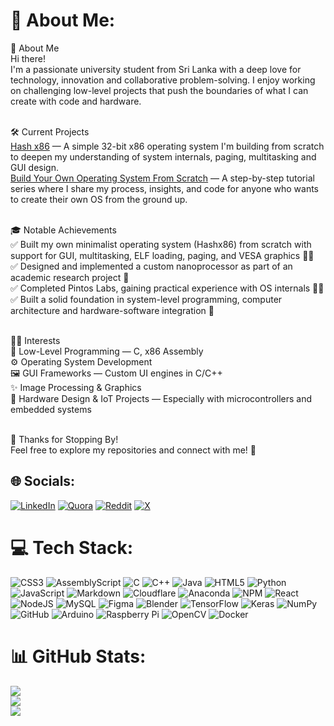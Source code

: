 # 💫 About Me:
👋 About Me<br>
Hi there!<br>
I'm a passionate university student from Sri Lanka with a deep love for technology, innovation and collaborative problem-solving. I enjoy working on challenging low-level projects that push the boundaries of what I can create with code and hardware.<br>
<br>

🛠️ Current Projects<br>
[Hash x86](https://github.com/sdmdg/Hashx86/) — A simple 32-bit x86 operating system I'm building from scratch to deepen my understanding of system internals, paging, multitasking and GUI design.<br>
[Build Your Own Operating System From Scratch](https://malakagunawardana.pages.dev/workshops/build-your-own-operating-system-from-scratch/) — A step-by-step tutorial series where I share my process, insights, and code for anyone who wants to create their own OS from the ground up.<br>
<br>

🎓 Notable Achievements<br>
✅ Built my own minimalist operating system (Hashx86) from scratch with support for GUI, multitasking, ELF loading, paging, and VESA graphics 🧑‍💻<br>
✅ Designed and implemented a custom nanoprocessor as part of an academic research project 🔬<br>
✅ Completed Pintos Labs, gaining practical experience with OS internals 🧑‍💻<br>
✅ Built a solid foundation in system-level programming, computer architecture and hardware-software integration 🔧<br>
<br>

🧑‍💻 Interests<br>
🧠 Low-Level Programming — C, x86 Assembly<br>
⚙️ Operating System Development<br>
🖼️ GUI Frameworks — Custom UI engines in C/C++<br>
✨ Image Processing & Graphics<br>
🔧 Hardware Design & IoT Projects — Especially with microcontrollers and embedded systems<br>
<br>

🙌 Thanks for Stopping By!<br>
Feel free to explore my repositories and connect with me! 🌟


## 🌐 Socials:
[![LinkedIn](https://img.shields.io/badge/LinkedIn-%230077B5.svg?logo=linkedin&logoColor=white)](https://linkedin.com/in/malaka-gunawardana) [![Quora](https://img.shields.io/badge/Quora-%23B92B27.svg?logo=Quora&logoColor=white)](https://quora.com/profile/Malaka-Gunawardana) [![Reddit](https://img.shields.io/badge/Reddit-%23FF4500.svg?logo=Reddit&logoColor=white)](https://reddit.com/user/Inner-Dependent3329) [![X](https://img.shields.io/badge/X-black.svg?logo=X&logoColor=white)](https://x.com/Malaka_Dinendra) 

# 💻 Tech Stack:
![CSS3](https://img.shields.io/badge/css3-%231572B6.svg?style=for-the-badge&logo=css3&logoColor=white)
![AssemblyScript](https://img.shields.io/badge/assembly%20script-%23000000.svg?style=for-the-badge&logo=assemblyscript&logoColor=white)
![C](https://img.shields.io/badge/c-%2300599C.svg?style=for-the-badge&logo=c&logoColor=white)
![C++](https://img.shields.io/badge/c++-%2300599C.svg?style=for-the-badge&logo=c%2B%2B&logoColor=white)
![Java](https://img.shields.io/badge/java-%23ED8B00.svg?style=for-the-badge&logo=openjdk&logoColor=white)
![HTML5](https://img.shields.io/badge/html5-%23E34F26.svg?style=for-the-badge&logo=html5&logoColor=white)
![Python](https://img.shields.io/badge/python-3670A0?style=for-the-badge&logo=python&logoColor=ffdd54)
![JavaScript](https://img.shields.io/badge/javascript-%23323330.svg?style=for-the-badge&logo=javascript&logoColor=%23F7DF1E)
![Markdown](https://img.shields.io/badge/markdown-%23000000.svg?style=for-the-badge&logo=markdown&logoColor=white)
![Cloudflare](https://img.shields.io/badge/Cloudflare-F38020?style=for-the-badge&logo=Cloudflare&logoColor=white)
![Anaconda](https://img.shields.io/badge/Anaconda-%2344A833.svg?style=for-the-badge&logo=anaconda&logoColor=white)
![NPM](https://img.shields.io/badge/NPM-%23CB3837.svg?style=for-the-badge&logo=npm&logoColor=white)
![React](https://img.shields.io/badge/react-%2320232a.svg?style=for-the-badge&logo=react&logoColor=%2361DAFB)
![NodeJS](https://img.shields.io/badge/node.js-6DA55F?style=for-the-badge&logo=node.js&logoColor=white)
![MySQL](https://img.shields.io/badge/mysql-4479A1.svg?style=for-the-badge&logo=mysql&logoColor=white)
![Figma](https://img.shields.io/badge/figma-%23F24E1E.svg?style=for-the-badge&logo=figma&logoColor=white)
![Blender](https://img.shields.io/badge/blender-%23F5792A.svg?style=for-the-badge&logo=blender&logoColor=white)
![TensorFlow](https://img.shields.io/badge/TensorFlow-%23FF6F00.svg?style=for-the-badge&logo=TensorFlow&logoColor=white)
![Keras](https://img.shields.io/badge/Keras-%23D00000.svg?style=for-the-badge&logo=Keras&logoColor=white)
![NumPy](https://img.shields.io/badge/numpy-%23013243.svg?style=for-the-badge&logo=numpy&logoColor=white)
![GitHub](https://img.shields.io/badge/github-%23121011.svg?style=for-the-badge&logo=github&logoColor=white)
![Arduino](https://img.shields.io/badge/-Arduino-00979D?style=for-the-badge&logo=Arduino&logoColor=white)
![Raspberry Pi](https://img.shields.io/badge/-Raspberry_Pi-C51A4A?style=for-the-badge&logo=Raspberry-Pi)
![OpenCV](https://img.shields.io/badge/opencv-%23white.svg?style=for-the-badge&logo=opencv&logoColor=white)
![Docker](https://img.shields.io/badge/docker-%230db7ed.svg?style=for-the-badge&logo=docker&logoColor=white)
# 📊 GitHub Stats:
![](https://github-readme-stats.vercel.app/api?username=sdmdg&theme=transparent&hide_border=false&include_all_commits=false&count_private=false)<br/>
![](https://github-readme-streak-stats.herokuapp.com/?user=sdmdg&theme=transparent&hide_border=false)<br/>
![](https://github-readme-stats.vercel.app/api/top-langs/?username=sdmdg&theme=transparent&hide_border=false&include_all_commits=false&count_private=false&layout=compact)
